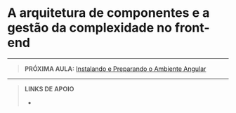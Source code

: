 # A arquitetura de componentes e a gestão da complexidade no front-end





---

> **PRÓXIMA AULA:** [Instalando e Preparando o Ambiente Angular](../04-instalando-e-preparando-o-ambiente-angular)

---

> **LINKS DE APOIO**
>
> - []()
